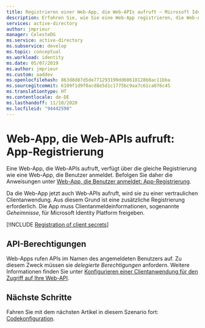 ```yaml
---
title: Registrieren einer Web-App, die Web-APIs aufruft – Microsoft Identity Platform | Azure
description: Erfahren Sie, wie Sie eine Web-App registrieren, die Web-APIs aufruft.
services: active-directory
author: jmprieur
manager: CelesteDG
ms.service: active-directory
ms.subservice: develop
ms.topic: conceptual
ms.workload: identity
ms.date: 05/07/2019
ms.author: jmprieur
ms.custom: aaddev
ms.openlocfilehash: 863d8d87d5de771293199dd60618128b0ac11bba
ms.sourcegitcommit: 6109f1d9f0acd8e5d1c1775bc9aa7c61ca076c45
ms.translationtype: HT
ms.contentlocale: de-DE
ms.lasthandoff: 11/10/2020
ms.locfileid: "94442598"
---
```

# <a name="a-web-app-that-calls-web-apis-app-registration"></a>Web-App, die Web-APIs aufruft: App-Registrierung

Eine Web-App, die Web-APIs aufruft, verfügt über die gleiche Registrierung wie eine Web-App, die Benutzer anmeldet. Befolgen Sie daher die Anweisungen unter [Web-App, die Benutzer anmeldet: App-Registrierung](scenario-web-app-sign-user-app-registration.md).

Da die Web-App jetzt auch Web-APIs aufruft, wird sie zu einer vertraulichen Clientanwendung. Aus diesem Grund ist eine zusätzliche Registrierung erforderlich. Die App muss Clientanmeldeinformationen, sogenannte *Geheimnisse*, für Microsoft Identity Platform freigeben.

[!INCLUDE [Registration of client secrets](../../../includes/active-directory-develop-scenarios-registration-client-secrets.md)]

## <a name="api-permissions"></a>API-Berechtigungen

Web-Apps rufen APIs im Namen des angemeldeten Benutzers auf. Zu diesem Zweck müssen sie *delegierte Berechtigungen* anfordern. Weitere Informationen finden Sie unter [Konfigurieren einer Clientanwendung für den Zugriff auf Ihre Web-API](quickstart-configure-app-access-web-apis.md#add-permissions-to-access-your-web-api).

## <a name="next-steps"></a>Nächste Schritte

Fahren Sie mit dem nächsten Artikel in diesem Szenario fort: [Codekonfiguration](scenario-web-app-call-api-app-configuration.md).

